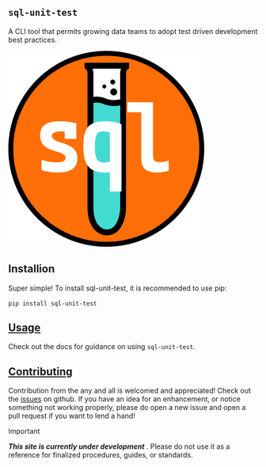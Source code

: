 ## `sql-unit-test`
A CLI tool that permits growing data teams to adopt test driven development best practices.

![logo](./assets/sql-unit-test_logo.svg)

## Installion
Super simple! To install sql-unit-test, it is recommended to use pip:

```
pip install sql-unit-test
```

## [Usage](test)
Check out the docs for guidance on using `sql-unit-test`. 

## [Contributing](test)
Contribution from the any and all is welcomed and appreciated! Check out the [issues](https://github.com/cohenj20/sql-unit-test/issues) on github. If you have an idea for an enhancement, or notice something not working properly, please do open a new issue and open a pull request if you want to lend a hand!




> [!IMPORTANT]
> ***This site is currently under development*** . Please do not use it as a reference for finalized procedures, guides, or standards. 
